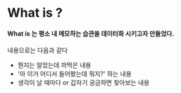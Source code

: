 # What is ?
#### What is 는 평소 내 메모하는 습관을 데이터화 시키고자 만들었다.
내용으로는 다음과 같다
* 뭔지는 알았는데 까먹은 내용
* '아 이거 어디서 들어봤는데 뭐지?' 하는 내용
* 생각이 날 때마다 or 갑자기 궁금하면 찾아보는 내용
